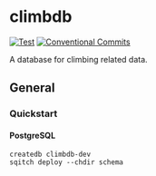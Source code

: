 # climbdb

[![Test](https://github.com/lgrosz/climb-pg/actions/workflows/test.yaml/badge.svg)](https://github.com/lgrosz/climb-pg/actions/workflows/test.yaml)
[![Conventional Commits](https://img.shields.io/badge/Conventional%20Commits-1.0.0-%23FE5196?logo=conventionalcommits&logoColor=white)](https://conventionalcommits.org)

A database for climbing related data.

## General

### Quickstart

#### PostgreSQL

```
createdb climbdb-dev
sqitch deploy --chdir schema
```
